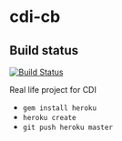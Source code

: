 cdi-cb
======

Build status
------------
 
[![Build Status](https://secure.travis-ci.org/pimpin/cdi-cb.png)](http://travis-ci.org/pimpin/cdi-cb)

Real life project for CDI

- `gem install heroku`
- `heroku create`
- `git push heroku master`
